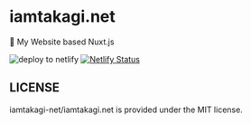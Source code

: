 # iamtakagi.net
🐥 My Website based Nuxt.js

![deploy to netlify](https://github.com/riptakagi/takagi.netlify.app/workflows/deploy%20to%20netlify/badge.svg)
[![Netlify Status](https://api.netlify.com/api/v1/badges/3546c86a-f01d-4f8d-bf45-c164b468a6c3/deploy-status)](https://app.netlify.com/sites/takagi/deploys)

## LICENSE
iamtakagi-net/iamtakagi.net is provided under the MIT license.
